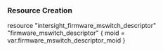 ### Resource Creation

resource "intersight_firmware_mswitch_descriptor" "firmware_mswitch_descriptor" {
    moid            = var.firmware_mswitch_descriptor_moid 
}